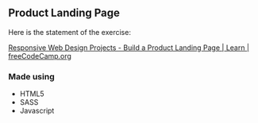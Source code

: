 ## Product Landing Page

Here is the statement of the exercise:

[Responsive Web Design Projects - Build a Product Landing Page | Learn | freeCodeCamp.org](https://www.freecodecamp.org/learn/responsive-web-design/responsive-web-design-projects/build-a-product-landing-page)

### Made using

- HTML5
- SASS
- Javascript
